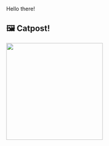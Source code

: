 Hello there!



## 🖼️ Catpost!

<sub>
    <img src="https://cdn2.thecatapi.com/images/GMY3PIyYA.jpg" height="256">
</sub>

